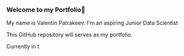 ### Welcome to my Portfolio👋

My name is Valentin Patrakeev. 
I'm an aspiring Junior Data Scientist

This GitHub repository will serves as my portfolio.


Currently in t
<!--
**ValentinPatrakeev/ValentinPatrakeev** is a ✨ _special_ ✨ repository because its `README.md` (this file) appears on your GitHub profile.

Here are some ideas to get you started:

- 🔭 I’m currently working on ...
- 🌱 I’m currently learning ...
- 👯 I’m looking to collaborate on ...
- 🤔 I’m looking for help with ...
- 💬 Ask me about ...
- 📫 How to reach me: ...
- 😄 Pronouns: ...
- ⚡ Fun fact: ...
-->
